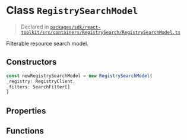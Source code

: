 # Class `RegistrySearchModel`
> Declared in [`packages/sdk/react-toolkit/src/containers/RegistrySearch/RegistrySearchModel.ts`](https://github.com/dxos/protocols/blob/main/packages/sdk/react-toolkit/src/containers/RegistrySearch/RegistrySearchModel.ts#L40)

Filterable resource search model.

## Constructors
```ts
const newRegistrySearchModel = new RegistrySearchModel(
_registry: RegistryClient,
_filters: SearchFilter[]
)
```

## Properties

## Functions
